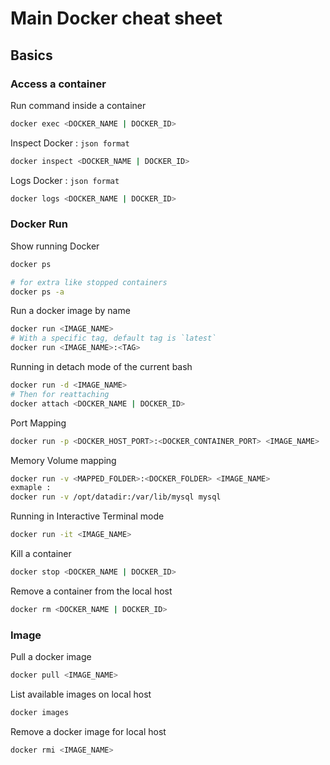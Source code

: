 # Main Docker cheat sheet

## Basics

### Access a container

Run command inside a container
```bash
docker exec <DOCKER_NAME | DOCKER_ID>
```

Inspect Docker : `json format`
```bash
docker inspect <DOCKER_NAME | DOCKER_ID>
```

Logs Docker : `json format`
```bash
docker logs <DOCKER_NAME | DOCKER_ID>
```

### Docker Run

Show running Docker
```bash
docker ps

# for extra like stopped containers
docker ps -a
```

Run a docker image by name
```bash
docker run <IMAGE_NAME>
# With a specific tag, default tag is `latest`
docker run <IMAGE_NAME>:<TAG>
```

Running in detach mode of the current bash
```bash
docker run -d <IMAGE_NAME>
# Then for reattaching
docker attach <DOCKER_NAME | DOCKER_ID>
```

Port Mapping
```bash
docker run -p <DOCKER_HOST_PORT>:<DOCKER_CONTAINER_PORT> <IMAGE_NAME>
```

Memory Volume mapping
```bash
docker run -v <MAPPED_FOLDER>:<DOCKER_FOLDER> <IMAGE_NAME>
exmaple :
docker run -v /opt/datadir:/var/lib/mysql mysql
```

Running in Interactive Terminal mode
```bash
docker run -it <IMAGE_NAME>
```

Kill a container
```bash
docker stop <DOCKER_NAME | DOCKER_ID>
```

Remove a container from the local host
```bash
docker rm <DOCKER_NAME | DOCKER_ID>
```

### Image

Pull a docker image
```bash
docker pull <IMAGE_NAME>
```

List available images on local host
```bash
docker images
```

Remove a docker image for local host
```bash
docker rmi <IMAGE_NAME>
```

